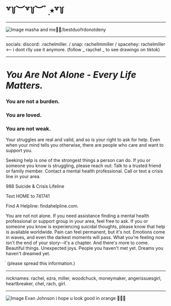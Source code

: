#      ꒷꒦︶꒷꒦︶ ๋ ࣭ ⭑꒷꒦


***
![Image](https://github.com/user-attachments/assets/0df87420-66a1-4634-8b7f-3c7d907066e8)
masha and me💋💸/bestduofrdonotdeny
***
socials: discord: .rachelmiller. / snap: rachellmmiller / spacehey: rachelmiller <-- i dont rlly use it anymore.
(follow _ raychel _ to see drawings on tiktok)
***

# ***You Are Not Alone - Every Life Matters.***

### You are not a burden. 

### You are loved. 

### You are not weak. 

Your struggles are real and valid, and so is your right to ask for help. Even when your mind tells you otherwise, there are people who care and want to support you. 

Seeking help is one of the strongest things a person can do. If you or someone you know is struggling, please reach out: Talk to a trusted friend or family member. Contact a mental health professional. Call or text a crisis line in your area. 

988 Suicide & Crisis Lifeline 

Text HOME to 741741 

Find A Helpline: findahelpline.com. 

You are not not alone. If you need assistance finding a mental health professional or support group in your area, feel free to ask. If you or someone you know is experiencing suicidal thoughts, please know that help is available worldwide. Pain can feel permanent, but it's not. Emotions come in waves, and even the darkest moments will pass. What you're feeling now isn't the end of your story--it's a chapter. And there's more to come. Beautiful things. Unexpected joys. People you haven't met yet. Dreams you haven't dreamed yet.

่       (please spread this information.)
***

nicknames: rachel, ezra, miller, woodchuck, moneymaker, angerissuesgirl, heartbreaker, chel, rach, girl.


***
![Image](https://github.com/user-attachments/assets/1b18e5ca-7cf3-42bb-8f99-5c66a192a1e9)
Evan Johnson i hope u look good in orange 😮‍💨🙄
